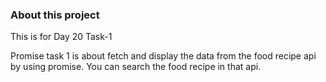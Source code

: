 ### About this project

This is for Day 20 Task-1

Promise task 1 is about fetch and display the data from the food recipe api by using promise. You can search the food recipe in that api.
